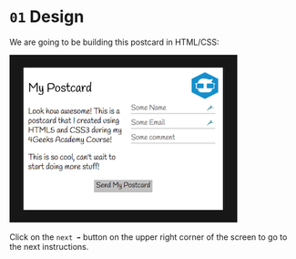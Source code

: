 
# `01` Design

We are going to be building this postcard in HTML/CSS:

![Poscard Preview](../../assets/thumb.png?raw=true)

Click on the `next ➡` button on the upper right corner of the screen to go to the next instructions.